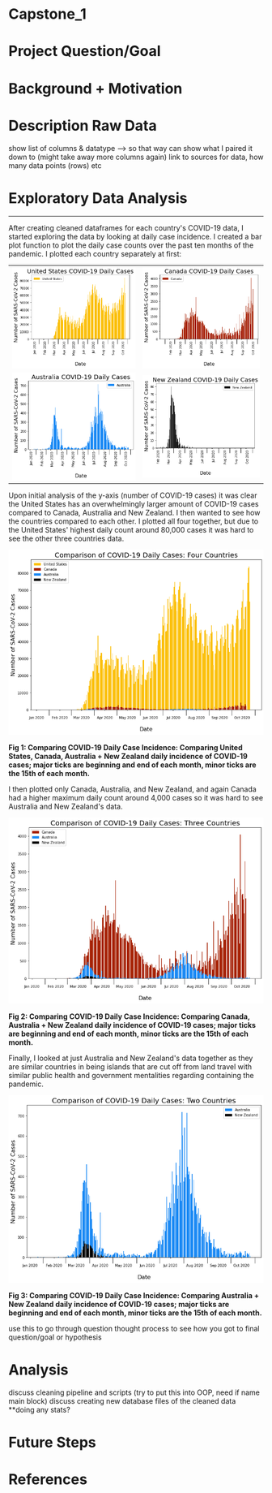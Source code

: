 # Capstone_1
# Project Question/Goal

# Background + Motivation


# Description Raw Data
show list of columns & datatype --> so that way can show what I paired it down to
(might take away more columns again)
link to sources for data, how many data points (rows) etc

# Exploratory Data Analysis
-----------------------------
After creating cleaned dataframes for each country's COVID-19 data, I started exploring the data by looking at  daily case incidence. I created a bar plot function to plot the daily case counts over the past ten months of the pandemic. I plotted each country separately at first:

|                              |                                  |
| ---------------------------- | -------------------------------- |
|![](images/us_daily_cases.png)|![](images/canada_daily_cases.png)|
|![](images/aus_daily_cases.png)|![](images/nz_daily_cases.png)   |
  

Upon initial analysis of the y-axis (number of COVID-19 cases) it was clear the United States has an overwhelmingly larger amount of COVID-19 cases compared to Canada, Australia and New Zealand. I then wanted to see how the countries compared to each other. I plotted all four together, but due to the United States' highest daily count around 80,000 cases it was hard to see the other three countries data. 

![](images/four_merge_daily_cases.png)  

**Fig 1: Comparing COVID-19 Daily Case Incidence: Comparing United States, Canada, Australia + New Zealand daily incidence of COVID-19 cases; major ticks are beginning and end of each month, minor ticks are the 15th of each month.**

I then plotted only Canada, Australia, and New Zealand, and again Canada had a higher maximum daily count around 4,000 cases so it was hard to see Australia and New Zealand's data. 

![](images/three_merge_daily_cases.png)  

**Fig 2: Comparing COVID-19 Daily Case Incidence: Comparing Canada, Australia + New Zealand daily incidence of COVID-19 cases; major ticks are beginning and end of each month, minor ticks are the 15th of each month.**

Finally, I looked at just Australia and New Zealand's data together as they are similar countries in being islands that are cut off from land travel with similar public health and government mentalities regarding containing the pandemic.

![](images/two_merge_daily_cases.png)  

**Fig 3: Comparing COVID-19 Daily Case Incidence: Comparing Australia + New Zealand daily incidence of COVID-19 cases; major ticks are beginning and end of each month, minor ticks are the 15th of each month.**




use this to go through question thought process to see how you got to final question/goal or hypothesis

# Analysis
discuss cleaning pipeline and scripts (try to put this into OOP, need if name main block)
discuss creating new database files of the cleaned data
**doing any stats?

# Future Steps

# References